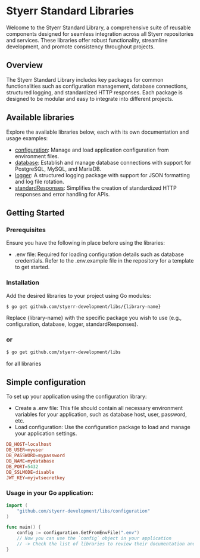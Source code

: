 # Styerr Standard Libraries

Welcome to the Styerr Standard Library, a comprehensive suite of reusable components designed for seamless integration across all Styerr repositories and services. These libraries offer robust functionality, streamline development, and promote consistency throughout projects.

## Overview
The Styerr Standard Library includes key packages for common functionalities such as configuration management, database connections, structured logging, and standardized HTTP responses. Each package is designed to be modular and easy to integrate into different projects.

## Available libraries
Explore the available libraries below, each with its own documentation and usage examples:
- [configuration](https://github.com/styerr-development/libs/blob/master/configuration/configuration.md): Manage and load application configuration from environment files.
- [database](https://github.com/styerr-development/libs/blob/master/database/database.md): Establish and manage database connections with support for PostgreSQL, MySQL, and MariaDB.
- [logger](https://github.com/styerr-development/libs/blob/master/logger/logger.md): A structured logging package with support for JSON formatting and log file rotation.
- [standardResponses](https://github.com/styerr-development/libs/blob/master/standardResponses/standardResponses.md): Simplifies the creation of standardized HTTP responses and error handling for APIs.

## Getting Started
### Prerequisites
Ensure you have the following in place before using the libraries:
- .env file: Required for loading configuration details such as database credentials. Refer to the .env.example file in the repository for a template to get started.
### Installation
Add the desired libraries to your project using Go modules:
```sh
$ go get github.com/styerr-development/libs/{library-name}
```
Replace {library-name} with the specific package you wish to use (e.g., configuration, database, logger, standardResponses).

### or
```sh
$ go get github.com/styerr-development/libs
```
for all libraries



## Simple configuration
To set up your application using the configuration library:

- Create a .env file: This file should contain all necessary environment variables for your application, such as database host, user, password, etc.
- Load configuration: Use the configuration package to load and manage your application settings.

```conf
DB_HOST=localhost
DB_USER=myuser
DB_PASSWORD=mypassword
DB_NAME=mydatabase
DB_PORT=5432
DB_SSLMODE=disable
JWT_KEY=myjwtsecretkey
```

### Usage in your Go application:

```go
import (
    "github.com/styerr-development/libs/configuration"
)

func main() {
    config := configuration.GetFromEnvFile(".env")
    // Now you can use the `config` object in your application
    // -> Check the list of libraries to review their documentation and learn how to implement each one... <-
}
```
